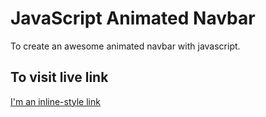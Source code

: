 # JavaScript Animated Navbar
To create an awesome animated navbar with javascript.

## To visit live link
[I'm an inline-style link](https://www.google.com)


<!-- (https://samhayder-jsproject.netlify.com/animatednavbar/) -->